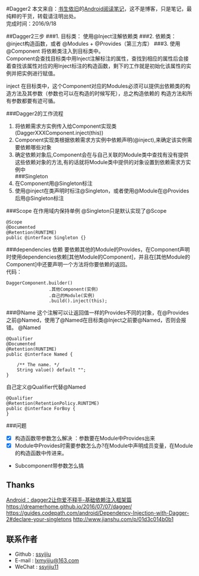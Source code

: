 #Dagger2
本文来自：[书生依旧](https://github.com/ssyijiu)的[Android阅读笔记](https://github.com/ssyijiu/Android-ReadingNotes)，这不是博客，只是笔记，最纯粹的干货，转载请注明出处。     
完成时间：2016/9/18  

##Dagger2三步
###1. 目标类：
使用@Inject注解依赖类
###2. 依赖类：  
@inject构造函数，或者 @Modules + @Provides（第三方库）
###3. 使用 @Component 将依赖类注入到目标类中。  
Component会查找目标类中用Inject注解标注的属性，查找到相应的属性后会接着查找该属性对应的用Inject标注的构造函数，剩下的工作就是初始化该属性的实例并把实例进行赋值。

inject 在目标类中，这个Component对应的Modules必须可以提供出依赖类的构造方法及其参数（参数也可以在构造的时候写死），总之构造依赖的 构造方法和所有参数都要有迹可循。

###Dagger2的工作流程
1. 将依赖需求方实例传入给Component实现类(DaggerXXXComponent.inject(this)) 
2. Component实现类根据依赖需求方实例中依赖声明(@inject),来确定该实例需要依赖哪些对象  
3. 确定依赖对象后,Component会在与自己关联的Module类中查找有没有提供这些依赖对象的方法,有的话就将Module类中提供的对象设置到依赖需求方实例中  
###Singleton   
1. 在Component用@Singleton标注   
2. 使用@inject在类声明时标注@Singleton，或者使用@Module在@Provides后用@Singleton标注

###Scope 在作用域内保持单例
@Singleton只是默认实现了@Scope
```
@Scope
@Documented
@Retention(RUNTIME)
public @interface Singleton {}
```
###dependencies 依赖
要依赖其他的Module的Provides，在Component声明时使用dependencies依赖[其他Module的Component]，并且在[其他Module的Component]中还要声明一个方法将你要依赖的返回。  
代码：
```
DaggerComponent.builder()
                .其他Component(实例)
                .自己的Module(实例)
                .build().inject(this);
```

###@Name
这个注解可以让返回值一样的Provides不同的对象，在@Provides之前@Named，使用了@Named在目标类@Inject之前要@Named，否则会报错。
@Named
```
@Qualifier
@Documented
@Retention(RUNTIME)
public @interface Named {

    /** The name. */
    String value() default "";
}
```
自己定义@Qualifier代替@Named
```
@Qualifier
@Retention(RetentionPolicy.RUNTIME)
public @interface ForBoy {
}
```
###问题
- [x] 构造函数带参数怎么解决 ：参数要在Module中Provides出来
- [x] Module中Provides时需要参数怎么办?在Module中声明成员变量，在Module的构造函数中传进来。
- Subcomponent带参数怎么搞


## Thanks
[Android：dagger2让你爱不释手-基础依赖注入框架篇](http://www.jianshu.com/p/cd2c1c9f68d4)  
https://dreamerhome.github.io/2016/07/07/dagger/
https://guides.codepath.com/android/Dependency-Injection-with-Dagger-2#declare-your-singletons
http://www.jianshu.com/p/01d3c014b0b1
## 联系作者
- Github : [ssyijiu](https://github.com/ssyijiu)
- E-mail : lxmyijiu@163.com
- WeChat : [ssyijiu11](http://obe5pxv6t.bkt.clouddn.com/weixin.jpg)